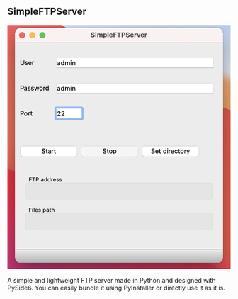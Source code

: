 ## SimpleFTPServer
![SimpleFTPServer interface](https://github.com/skykery/simple-ftp-server/blob/main/design/app_image.png?raw=true)

A simple and lightweight FTP server made in Python and designed with PySide6.
You can easily bundle it using PyInstaller or directly use it as it is.